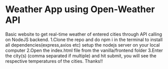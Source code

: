 # Weather App using Open-Weather API 
Basic website to get real-time weather of entered cities through API calling on NodeJS backend. 
1.Clone the repo and do npm i in the terminal to install all dependencies(express,axios etc) setup the nodejs server on your local computer
2.Open the index.html file from the vanilla/frontend folder
3.Enter the city(s) (comma separated if multiple) and hit submit, you will see the respective temperatures of the cities.
Thanks!!
